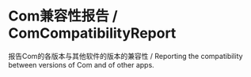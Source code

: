 # Com兼容性报告 / ComCompatibilityReport
报告Com的各版本与其他软件的版本的兼容性 / Reporting the compatibility between versions of Com and of other apps.
